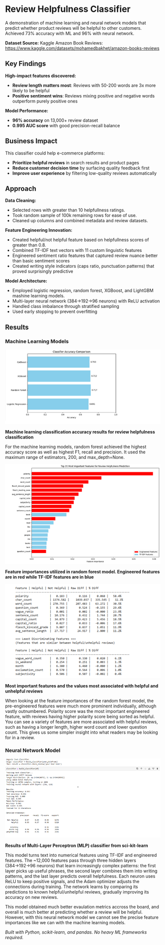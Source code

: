 # Review Helpfulness Classifier

A demonstration of machine learning and neural network models that predict whether product reviews will be helpful to other customers. Achieved 73% accuracy with ML and 96% with neural network.</br>

**Dataset Source:** Kaggle Amazon Book Reviews: https://www.kaggle.com/datasets/mohamedbakhet/amazon-books-reviews

## Key Findings

**High-impact features discovered:**
- **Review length matters most**: Reviews with 50-200 words are 3x more likely to be helpful
- **Positive sentiment wins**: Reviews mixing positive and negative words outperform purely positive ones

**Model Performance:**
- **96% accuracy** on 13,000+ review dataset
- **0.995 AUC score** with good precision-recall balance

## Business Impact

This classifier could help e-commerce platforms:
- **Prioritize helpful reviews** in search results and product pages
- **Reduce customer decision time** by surfacing quality feedback first  
- **Improve user experience** by filtering low-quality reviews automatically

## Approach

**Data Cleaning:**
- Selected rows with greater than 10 helpfullness ratings.
- Took random sample of 100k remaining rows for ease of use.
- Cleaned up columns and combined metadata and review datasets.

**Feature Engineering Innovation:**
- Created helpful/not helpful feature based on helpfullness scores of greater than 0.8. 
- Combined TF-IDF text vectors with 11 custom linguistic features
- Engineered sentiment ratio features that captured review nuance better than basic sentiment scores
- Created writing style indicators (caps ratio, punctuation patterns) that proved surprisingly predictive

**Model Architecture:**
- Employed logistic regression, random forest, XGBoost, and LightGBM mashine learning models.
- Multi-layer neural network (384→192→96 neurons) with ReLU activation
- Handled class imbalance through stratified sampling
- Used early stopping to prevent overfitting

## Results

### Machine Learning Models

![Visual](visualizations/ML_classifier_accuracy.png)

**Machine learning classification accuracy results for review helpfulness classification**

For the machine learning models, random forest achieved the highest accuracy score as well as highest F1, recall and precision. It used the maximum range of estimators, 200, and max_depth=None. 

![Visual](visualizations/ML_classifier_feature_importance.png)

**Feature importances utilized in random forest model. Engineered features are in red while TF-IDF features are in blue**

![Visual](visualizations/ML_classifier_importance_chart.png)

**Most important features and the values most associated with helpful and unhelpful reviews**

When looking at the feature importances of the random forest model, the pre-engineered features were much more prominent individually, although vastly outnumbered. Polarity score was the most important engineered feature, with reviews having higher polarity score being sorted as helpful. You can see a variety of features are more associated with helpful reviews, such as having a longer length, higher word count and lower question count. This gives us some simpler insight into what readers may be looking for in a review. 

### Neural Network Model

![Visual](visualizations/NN_classifier.png)

**Results of Multi-Layer Perceptron (MLP) classifier from sci-kit-learn**

This model turns text into numerical features using TF-IDF and engineered features. The ~12,000 features pass through three hidden layers (384→192→96 neurons) that learn increasingly complex patterns: the first layer picks up useful phrases, the second layer combines them into writing patterns, and the last layer predicts overall helpfulness. Each neuron uses ReLU to keep positive signals, and the Adam optimizer adjusts the connections during training. The network learns by comparing its predictions to known helpful/unhelpful reviews, gradually improving its accuracy on new reviews.

This model obtained much better evaulation metrics accross the board, and overall is much better at predicting whether a review will be helpful. However, with this neural network model we cannot see the precise feature importances like we can with the machine learning models. 

*Built with Python, scikit-learn, and pandas. No heavy ML frameworks required.*
